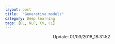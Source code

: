 ```yaml
---
layout: post
title:  "Generative models"
category: Deep learning
tags: [DL, NLP, CV, CL]
---
```





<center> Update: 01/03/2018_18:31:52</center>

  	
